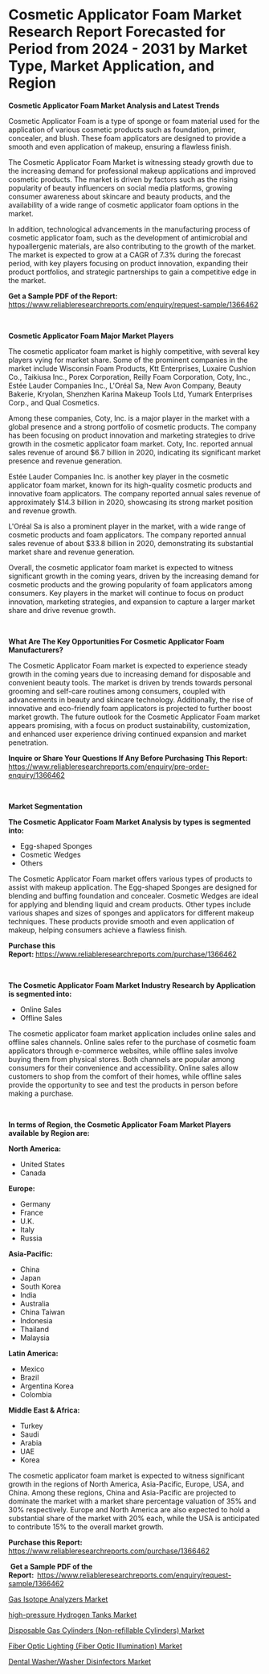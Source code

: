 <p><h1>Cosmetic Applicator Foam Market Research Report Forecasted for Period from 2024 -  2031 by Market Type, Market Application, and Region</h1></p><p><strong>Cosmetic Applicator Foam Market Analysis and Latest Trends</strong></p>
<p><p>Cosmetic Applicator Foam is a type of sponge or foam material used for the application of various cosmetic products such as foundation, primer, concealer, and blush. These foam applicators are designed to provide a smooth and even application of makeup, ensuring a flawless finish.</p><p>The Cosmetic Applicator Foam Market is witnessing steady growth due to the increasing demand for professional makeup applications and improved cosmetic products. The market is driven by factors such as the rising popularity of beauty influencers on social media platforms, growing consumer awareness about skincare and beauty products, and the availability of a wide range of cosmetic applicator foam options in the market.</p><p>In addition, technological advancements in the manufacturing process of cosmetic applicator foam, such as the development of antimicrobial and hypoallergenic materials, are also contributing to the growth of the market. The market is expected to grow at a CAGR of 7.3% during the forecast period, with key players focusing on product innovation, expanding their product portfolios, and strategic partnerships to gain a competitive edge in the market.</p></p>
<p><strong>Get a Sample PDF of the Report:&nbsp;</strong> <a href="https://www.reliableresearchreports.com/enquiry/request-sample/1366462">https://www.reliableresearchreports.com/enquiry/request-sample/1366462</a></p>
<p>&nbsp;</p>
<p><strong>Cosmetic Applicator Foam Major Market Players</strong></p>
<p><p>The cosmetic applicator foam market is highly competitive, with several key players vying for market share. Some of the prominent companies in the market include Wisconsin Foam Products, Ktt Enterprises, Luxaire Cushion Co., Taikiusa Inc., Porex Corporation, Reilly Foam Corporation, Coty, Inc., Estée Lauder Companies Inc., L'Oréal Sa, New Avon Company, Beauty Bakerie, Kryolan, Shenzhen Karina Makeup Tools Ltd, Yumark Enterprises Corp., and Qual Cosmetics.</p><p>Among these companies, Coty, Inc. is a major player in the market with a global presence and a strong portfolio of cosmetic products. The company has been focusing on product innovation and marketing strategies to drive growth in the cosmetic applicator foam market. Coty, Inc. reported annual sales revenue of around $6.7 billion in 2020, indicating its significant market presence and revenue generation.</p><p>Estée Lauder Companies Inc. is another key player in the cosmetic applicator foam market, known for its high-quality cosmetic products and innovative foam applicators. The company reported annual sales revenue of approximately $14.3 billion in 2020, showcasing its strong market position and revenue growth.</p><p>L'Oréal Sa is also a prominent player in the market, with a wide range of cosmetic products and foam applicators. The company reported annual sales revenue of about $33.8 billion in 2020, demonstrating its substantial market share and revenue generation.</p><p>Overall, the cosmetic applicator foam market is expected to witness significant growth in the coming years, driven by the increasing demand for cosmetic products and the growing popularity of foam applicators among consumers. Key players in the market will continue to focus on product innovation, marketing strategies, and expansion to capture a larger market share and drive revenue growth.</p></p>
<p>&nbsp;</p>
<p><strong>What Are The Key Opportunities For Cosmetic Applicator Foam Manufacturers?</strong></p>
<p><p>The Cosmetic Applicator Foam market is expected to experience steady growth in the coming years due to increasing demand for disposable and convenient beauty tools. The market is driven by trends towards personal grooming and self-care routines among consumers, coupled with advancements in beauty and skincare technology. Additionally, the rise of innovative and eco-friendly foam applicators is projected to further boost market growth. The future outlook for the Cosmetic Applicator Foam market appears promising, with a focus on product sustainability, customization, and enhanced user experience driving continued expansion and market penetration.</p></p>
<p><strong>Inquire or Share Your Questions If Any Before Purchasing This Report:</strong> <a href="https://www.reliableresearchreports.com/enquiry/pre-order-enquiry/1366462">https://www.reliableresearchreports.com/enquiry/pre-order-enquiry/1366462</a></p>
<p>&nbsp;</p>
<p><strong>Market Segmentation</strong></p>
<p><strong>The Cosmetic Applicator Foam Market Analysis by types is segmented into:</strong></p>
<p><ul><li>Egg-shaped Sponges</li><li>Cosmetic Wedges</li><li>Others</li></ul></p>
<p><p>The Cosmetic Applicator Foam market offers various types of products to assist with makeup application. The Egg-shaped Sponges are designed for blending and buffing foundation and concealer. Cosmetic Wedges are ideal for applying and blending liquid and cream products. Other types include various shapes and sizes of sponges and applicators for different makeup techniques. These products provide smooth and even application of makeup, helping consumers achieve a flawless finish.</p></p>
<p><strong>Purchase this Report:&nbsp;</strong><a href="https://www.reliableresearchreports.com/purchase/1366462">https://www.reliableresearchreports.com/purchase/1366462</a></p>
<p>&nbsp;</p>
<p><strong>The Cosmetic Applicator Foam Market Industry Research by Application is segmented into:</strong></p>
<p><ul><li>Online Sales</li><li>Offline Sales</li></ul></p>
<p><p>The cosmetic applicator foam market application includes online sales and offline sales channels. Online sales refer to the purchase of cosmetic foam applicators through e-commerce websites, while offline sales involve buying them from physical stores. Both channels are popular among consumers for their convenience and accessibility. Online sales allow customers to shop from the comfort of their homes, while offline sales provide the opportunity to see and test the products in person before making a purchase.</p></p>
<p>&nbsp;</p>
<p><strong>In terms of Region, the Cosmetic Applicator Foam Market Players available by Region are:</strong></p>
<p>
    <p> <strong> North America: </strong>
        <ul>
            <li>United States</li>
            <li>Canada</li>
        </ul>
        </p> 
    <p> <strong> Europe: </strong>
        <ul>
            <li>Germany</li>
            <li>France</li>
            <li>U.K.</li>
            <li>Italy</li>
            <li>Russia</li>
        </ul>
        </p> 
    <p> <strong> Asia-Pacific: </strong>
        <ul>
            <li>China</li>
            <li>Japan</li>
            <li>South Korea</li>
            <li>India</li>
            <li>Australia</li>
            <li>China Taiwan</li>
            <li>Indonesia</li>
            <li>Thailand</li>
            <li>Malaysia</li>
        </ul>
        </p> 
    <p> <strong> Latin America: </strong>
        <ul>
            <li>Mexico</li>
            <li>Brazil</li>
            <li>Argentina Korea</li>
            <li>Colombia</li>
        </ul>
        </p> 
    <p> <strong> Middle East & Africa: </strong>
        <ul>
            <li>Turkey</li>
            <li>Saudi</li>
            <li>Arabia</li>
            <li>UAE</li>
            <li>Korea</li>
        </ul>
    </p>
    </p>
<p><p>The cosmetic applicator foam market is expected to witness significant growth in the regions of North America, Asia-Pacific, Europe, USA, and China. Among these regions, China and Asia-Pacific are projected to dominate the market with a market share percentage valuation of 35% and 30% respectively. Europe and North America are also expected to hold a substantial share of the market with 20% each, while the USA is anticipated to contribute 15% to the overall market growth.</p></p>
<p><strong>Purchase this Report: </strong><a href="https://www.reliableresearchreports.com/purchase/1366462">https://www.reliableresearchreports.com/purchase/1366462</a></p>
<p>&nbsp;<strong>Get a Sample PDF of the Report:&nbsp;&nbsp;</strong><a href="https://www.reliableresearchreports.com/enquiry/request-sample/1366462">https://www.reliableresearchreports.com/enquiry/request-sample/1366462</a></p>
<p><strong></strong></p>
<p><p><a href="https://medium.com/@vincentalvarez1980/gas-isotope-analyzers-market-trends-forecast-and-competitive-analysis-to-2031-2567f414b9bb">Gas Isotope Analyzers Market</a></p><p><a href="https://medium.com/@patriciaday39/high-pressure-hydrogen-tanks-market-competitive-analysis-market-trends-and-forecast-to-2031-17ba22467019">high-pressure Hydrogen Tanks Market</a></p><p><a href="https://medium.com/@vincentalvarez1980/disposable-gas-cylinders-non-refillable-cylinders-market-trends-forecast-and-competitive-9d9d4870e056">Disposable Gas Cylinders (Non-refillable Cylinders) Market</a></p><p><a href="https://medium.com/@patriciaday39/fiber-optic-lighting-fiber-optic-illumination-market-size-cagr-trends-2024-2030-33b37cb28d8c">Fiber Optic Lighting (Fiber Optic Illumination) Market</a></p><p><a href="https://medium.com/@leliajewess/decoding-dental-washer-washer-disinfectors-market-metrics-market-share-trends-and-growth-bdb6f706b150">Dental Washer/Washer Disinfectors Market</a></p></p>